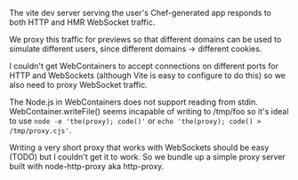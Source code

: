 The vite dev server serving the user's Chef-generated app responds to both
HTTP and HMR WebSocket traffic.

We proxy this traffic for previews so that different domains can be used
to simulate different users, since different domains -> different cookies.

I couldn't get WebContainers to accept connections on different ports for
HTTP and WebSockets (although Vite is easy to configure to do this) so
we also need to proxy WebSocket traffic.

The Node.js in WebContainers does not support reading from stdin.
WebContainer.writeFile() seems incapable of writing to /tmp/foo
so it's ideal to use `node -e 'the(proxy); code()'` or
`echo 'the(proxy); code() > /tmp/proxy.cjs'`.

Writing a very short proxy that works with WebSockets should be easy
(TODO) but I couldn't get it to work. So we bundle up a simple proxy server
built with node-http-proxy aka http-proxy.
